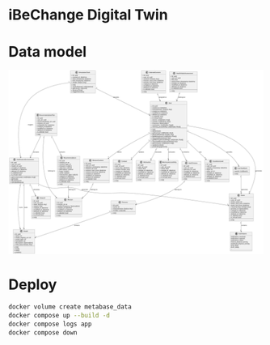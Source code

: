 # iBeChange Digital Twin

# Data model

![data-model](docs/data_model.svg)

# Deploy

```bash
docker volume create metabase_data
docker compose up --build -d
docker compose logs app
docker compose down
```

